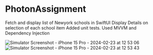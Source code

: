 # PhotonAssignment
Fetch and display list of Newyork schools in SwiftUI
Display Details on selection of each school item
Added unit tests.
Used MVVM and Dependency Injection

![Simulator Screenshot - iPhone 15 Pro - 2024-02-23 at 12 53 06](https://github.com/PhaniTanniru/PhotonAssignment/assets/133713992/0e275b76-e92c-4fb2-82d4-7187938908d5)
![Simulator Screenshot - iPhone 15 Pro - 2024-02-23 at 12 53 43](https://github.com/PhaniTanniru/PhotonAssignment/assets/133713992/afed14fb-6390-4dd8-889a-ff52aedca0cc)
